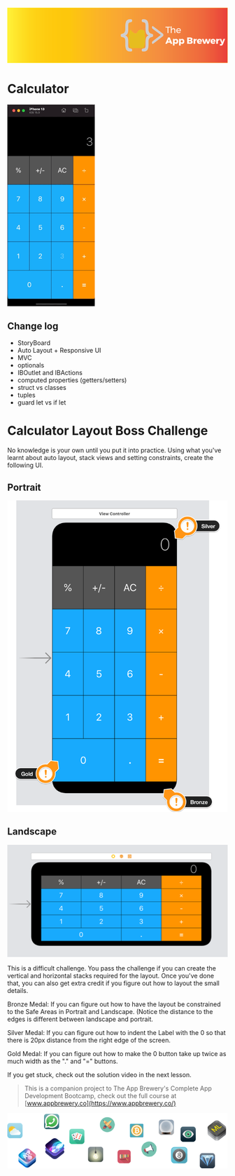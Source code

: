 ![App Brewery Banner](Documentation/AppBreweryBanner.png)

# Calculator
<img src="../../assets/calculator.gif" width="200" />

## Change log
- StoryBoard
- Auto Layout + Responsive UI
- MVC
- optionals
- IBOutlet and IBActions
- computed properties (getters/setters)
- struct vs classes
- tuples
- guard let vs if let

# Calculator Layout Boss Challenge

No knowledge is your own until you put it into practice. Using what you've learnt about auto layout, stack views and setting constraints, create the following UI. 
## Portrait

![Portrait](Documentation/Portrait.png)

## Landscape
![Landscape](Documentation/Landscape.png)

This is a difficult challenge. You pass the challenge if you can create the vertical and horizontal stacks required for the layout. Once you've done that, you can also get extra credit if you figure out how to layout the small details.

Bronze Medal: If you can figure out how to have the layout be constrained to the Safe Areas in Portrait and Landscape. (Notice the distance to the edges is different between landscape and portrait.

Silver Medal: If you can figure out how to indent the Label with the 0 so that there is 20px distance from the right edge of the screen.

Gold Medal: If you can figure out how to make the 0 button take up twice as much width as the "." and "=" buttons.

If you get stuck, check out the solution video in the next lesson.

>This is a companion project to The App Brewery's Complete App Development Bootcamp, check out the full course at [www.appbrewery.co](https://www.appbrewery.co/)

![End Banner](Documentation/readme-end-banner.png)

